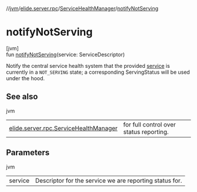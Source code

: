 //[jvm](../../../index.md)/[elide.server.rpc](../index.md)/[ServiceHealthManager](index.md)/[notifyNotServing](notify-not-serving.md)

# notifyNotServing

[jvm]\
fun [notifyNotServing](notify-not-serving.md)(service: ServiceDescriptor)

Notify the central service health system that the provided [service](notify-not-serving.md) is currently in a `NOT_SERVING` state; a corresponding ServingStatus will be used under the hood.

## See also

jvm

| | |
|---|---|
| [elide.server.rpc.ServiceHealthManager](notify.md) | for full control over status reporting. |

## Parameters

jvm

| | |
|---|---|
| service | Descriptor for the service we are reporting status for. |
